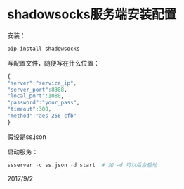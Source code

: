 # shadowsocks服务端安装配置

安装：  
```r
pip install shadowsocks
```

写配置文件，随便写在什么位置：  
```r
{
"server":"service_ip",
"server_port":8388,
"local_port":1080,
"password":"your_pass",
"timeout":300,
"method":"aes-256-cfb"
}
```
假设是ss.json  

启动服务：  
```r
ssserver -c ss.json -d start  # 加 -d 可以后台启动
```

2017/9/2  
